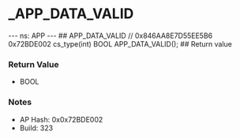 # _APP_DATA_VALID

--- ns: APP --- ## APP_DATA_VALID  // 0x846AA8E7D55EE5B6 0x72BDE002 cs_type(int) BOOL APP_DATA_VALID();  ## Return value

### Return Value
* BOOL

### Notes
* AP Hash: 0x0x72BDE002
* Build: 323

